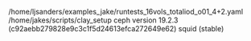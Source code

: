 /home/ljsanders/examples_jake/runtests_16vols_totaliod_o01_4+2.yaml
/home/jakes/scripts/clay_setup
ceph version 19.2.3 (c92aebb279828e9c3c1f5d24613efca272649e62) squid (stable)
